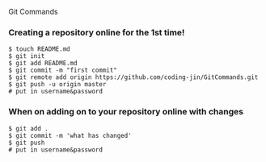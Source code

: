 Git Commands

### Creating a repository online for the <b>1st time</b>!

```
$ touch README.md
$ git init
$ git add README.md
$ git commit -m "first commit"
$ git remote add origin https://github.com/coding-jin/GitCommands.git
$ git push -u origin master
# put in username&password
```

### When on adding on to your repository online with changes
```
$ git add .
$ git commit -m 'what has changed'
$ git push
# put in username&password
```
